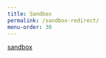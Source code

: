 ```yaml
---
title: Sandbox
permalink: /sandbox-redirect/
menu-order: 30
---
```

[sandbox](/sandbox/)
<script language="javascript">
document.location = document.location + "../sandbox/";
</script>